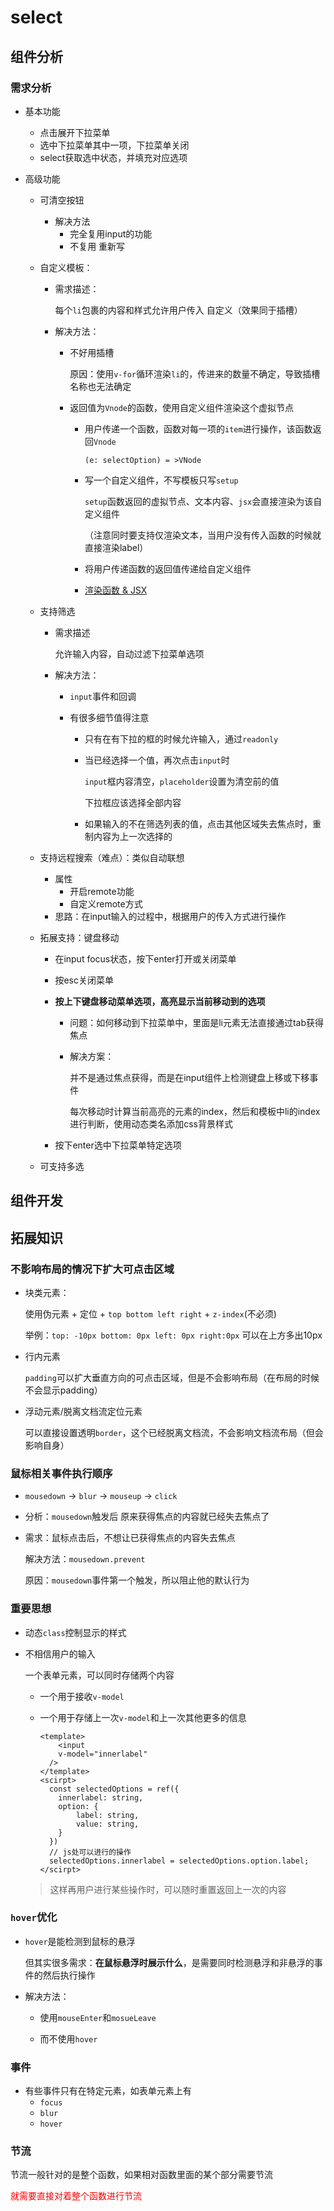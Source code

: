 # select

## 组件分析

### 需求分析

- 基本功能

  - 点击展开下拉菜单
  - 选中下拉菜单其中一项，下拉菜单关闭
  - select获取选中状态，并填充对应选项

- 高级功能

  - 可清空按钮

    - 解决方法
      - 完全复用input的功能
      - 不复用 重新写

  - 自定义模板：

    - 需求描述：

      每个`li`包裹的内容和样式允许用户传入 自定义（效果同于插槽）

    - 解决方法：

      - 不好用插槽

        原因：使用`v-for`循环渲染`li`的，传进来的数量不确定，导致插槽名称也无法确定

      - 返回值为`Vnode`的函数，使用自定义组件渲染这个虚拟节点

        - 用户传递一个函数，函数对每一项的`item`进行操作，该函数返回`Vnode`

          `(e: selectOption) = >VNode`

        - 写一个自定义组件，不写模板只写`setup`

          `setup`函数返回的虚拟节点、文本内容、`jsx`会直接渲染为该自定义组件

          （注意同时要支持仅渲染文本，当用户没有传入函数的时候就直接渲染label）

        - 将用户传递函数的返回值传递给自定义组件

        - [渲染函数 & JSX](https://cn.vuejs.org/guide/extras/render-function.html)

  - 支持筛选

    - 需求描述

      允许输入内容，自动过滤下拉菜单选项

    - 解决方法：

      - `input`事件和回调

      - 有很多细节值得注意

        - 只有在有下拉的框的时候允许输入，通过`readonly`

        - 当已经选择一个值，再次点击`input`时

          `input`框内容清空，`placeholder`设置为清空前的值

          下拉框应该选择全部内容

        - 如果输入的不在筛选列表的值，点击其他区域失去焦点时，重制内容为上一次选择的

  - 支持远程搜索（难点）：类似自动联想

    - 属性
      - 开启remote功能
      - 自定义remote方式
    - 思路：在input输入的过程中，根据用户的传入方式进行操作

  - 拓展支持：键盘移动

    - 在input focus状态，按下enter打开或关闭菜单

    - 按esc关闭菜单

    - **按上下键盘移动菜单选项，高亮显示当前移动到的选项**

      - 问题：如何移动到下拉菜单中，里面是li元素无法直接通过tab获得焦点

      - 解决方案：

        并不是通过焦点获得，而是在input组件上检测键盘上移或下移事件

        每次移动时计算当前高亮的元素的index，然后和模板中li的index进行判断，使用动态类名添加css背景样式

    - 按下enter选中下拉菜单特定选项

  - 可支持多选

## 组件开发



## 拓展知识

### 不影响布局的情况下扩大可点击区域

- 块类元素：

  使用伪元素 + 定位 + `top bottom left right` + `z-index`(不必须)

  举例：`top: -10px bottom: 0px left: 0px right:0px` 可以在上方多出10px

- 行内元素

  `padding`可以扩大垂直方向的可点击区域，但是不会影响布局（在布局的时候不会显示padding）

- 浮动元素/脱离文档流定位元素

  可以直接设置透明`border`，这个已经脱离文档流，不会影响文档流布局（但会影响自身）

### 鼠标相关事件执行顺序

-  `mousedown` -> `blur` -> `mouseup` -> `click` 

  - 分析：`mousedown`触发后 原来获得焦点的内容就已经失去焦点了

  - 需求：鼠标点击后，不想让已获得焦点的内容失去焦点

    解决方法：`mousedown.prevent `

    原因：`mousedown`事件第一个触发，所以阻止他的默认行为

### 重要思想

- 动态`class`控制显示的样式

- 不相信用户的输入

  一个表单元素，可以同时存储两个内容

  - 一个用于接收`v-model`

  - 一个用于存储上一次`v-model`和上一次其他更多的信息

    ```vue
    <template>
    	<input
        v-model="innerlabel"
      />
    </template>
    <scirpt>
      const selectedOptions = ref({
      	innerlabel: string,
      	option: {
      		label: string,
      		value: string,
      	}
      })
      // js处可以进行的操作
      selectedOptions.innerlabel = selectedOptions.option.label;
    </scirpt>
    ```

    

  > 这样再用户进行某些操作时，可以随时重置返回上一次的内容

### `hover`优化

- `hover`是能检测到鼠标的悬浮

  但其实很多需求：**在鼠标悬浮时展示什么**，是需要同时检测悬浮和非悬浮的事件的然后执行操作

- 解决方法：

  - 使用`mouseEnter`和`mosueLeave`

  - 而不使用`hover`	

### 事件

- 有些事件只有在特定元素，如表单元素上有
  - `focus`
  - `blur`
  - `hover`

### 节流

节流一般针对的是整个函数，如果相对函数里面的某个部分需要节流

<font color=red>就需要直接对着整个函数进行节流</font>

